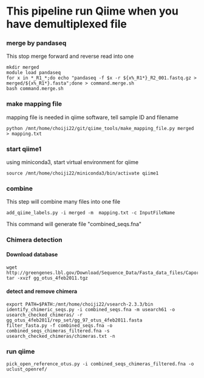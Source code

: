 # This pipeline run Qiime when you have demultiplexed file

### merge by pandaseq
This stop merge forward and reverse read into one
```
mkdir merged
module load pandaseq
for x in *_R1_*;do echo "pandaseq -f $x -r ${x%_R1*}_R2_001.fastq.gz > merged/${x%_R1*}.fasta";done > command.merge.sh
bash command.merge.sh
```

### make mapping file
mapping file is needed in qiime software, tell sample ID and filename 
```
python /mnt/home/choiji22/git/qiime_tools/make_mapping_file.py merged > mapping.txt
```

### start qiime1
using miniconda3, start virtual environment for qiime 
```
source /mnt/home/choiji22/miniconda3/bin/activate qiime1
```

### combine
This step will combine many files into one file
```
add_qiime_labels.py -i merged -m  mapping.txt -c InputFileName
```
This command will generate file "combined_seqs.fna"

### Chimera detection
#### Download database
```
wget http://greengenes.lbl.gov/Download/Sequence_Data/Fasta_data_files/Caporaso_Reference_OTUs/gg_otus_4feb2011.tgz
tar -xvzf gg_otus_4feb2011.tgz
```

#### detect and remove chimera
```
export PATH=$PATH:/mnt/home/choiji22/vsearch-2.3.3/bin
identify_chimeric_seqs.py -i combined_seqs.fna -m usearch61 -o usearch_checked_chimeras/ -r gg_otus_4feb2011/rep_set/gg_97_otus_4feb2011.fasta 
filter_fasta.py -f combined_seqs.fna -o combined_seqs_chimeras_filtered.fna -s usearch_checked_chimeras/chimeras.txt -n
```

### run qiime
```
pick_open_reference_otus.py -i combined_seqs_chimeras_filtered.fna -o uclust_openref/
```
